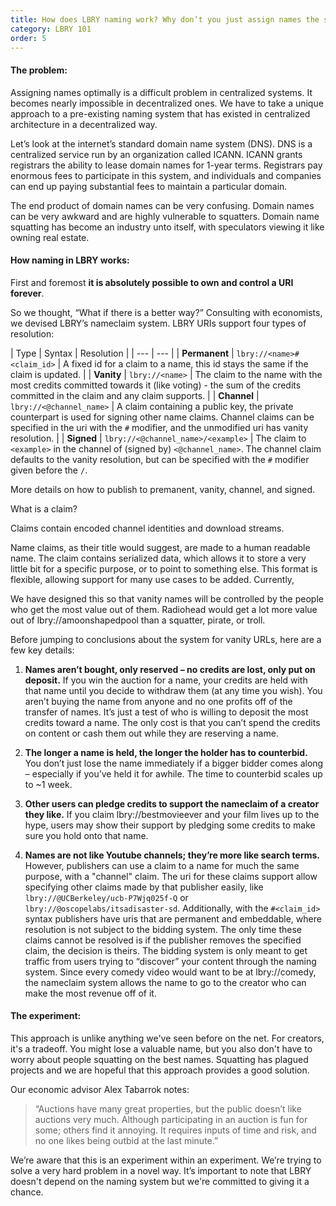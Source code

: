 ```yaml
---
title: How does LBRY naming work? Why don’t you just assign names the same way as internet domains?
category: LBRY 101
order: 5
---
```


#### The problem:

Assigning names optimally is a difficult problem in centralized systems. It becomes nearly impossible in decentralized ones. We have to take a unique approach to a pre-existing naming system that has existed in centralized architecture in a decentralized way.

Let’s look at the internet’s standard domain name system (DNS). DNS is a centralized service run by an organization called ICANN. ICANN grants registrars the ability to lease domain names for 1-year terms. Registrars pay enormous fees to participate in this system, and individuals and companies can end up paying substantial fees to maintain a particular domain.

The end product of domain names can be very confusing. Domain names can be very awkward and are highly vulnerable to squatters. Domain name squatting has become an industry unto itself, with speculators viewing it like owning real estate.

#### How naming in LBRY works:

First and foremost
**it is absolutely possible to own and control a URI forever**.

So we thought, “What if there is a better way?” Consulting with economists, we devised LBRY’s nameclaim system. LBRY URIs support four types of resolution:

| Type | Syntax | Resolution |
| --- | --- |
| **Permanent** | `lbry://<name>#<claim_id>` | A fixed id for a claim to a name, this id stays the same if the claim is updated. |
| **Vanity** | `lbry://<name>` | The claim to the name with the most credits committed towards it (like voting) - the sum of the credits committed in the claim and any claim supports. |
| **Channel** | `lbry://<@channel_name>` | A claim containing a public key, the private counterpart is used for signing other name claims. Channel claims can be specified in the uri with the `#` modifier, and the unmodified uri has vanity resolution. |
| **Signed** | `lbry://<@channel_name>/<example>` | The claim to `<example>` in the channel of (signed by) `<@channel_name>`. The channel claim defaults to the vanity resolution, but can be specified with the `#` modifier given before the `/`.

More details on how to publish to premanent, vanity, channel, and signed.

What is a claim?</br>

Claims contain encoded channel identities and download streams.

 Name claims, as their title would suggest, are made to a human readable name. The claim contains serialized data, which allows it to store a very little bit for a specific purpose, or to point to something else. This format is flexible, allowing support for many use cases to be added. Currently,

We have designed this so that vanity names will be controlled by the people who get the most value out of them. Radiohead would get a lot more value out of lbry://amoonshapedpool than a squatter, pirate, or troll.

Before jumping to conclusions about the system for vanity URLs, here are a few key details:

1. **Names aren’t bought, only reserved – no credits are lost, only put on deposit.** If you win the auction for a name, your credits are held with that name until you decide to withdraw them (at any time you wish). You aren’t buying the name from anyone and no one profits off of the transfer of names. It’s just a test of who is willing to deposit the most credits toward a name. The only cost is that you can’t spend the credits on content or cash them out while they are reserving a name.

2. **The longer a name is held, the longer the holder has to counterbid.** You don’t just lose the name immediately if a bigger bidder comes along – especially if you’ve held it for awhile. The time to counterbid scales up to ~1 week.

3. **Other users can pledge credits to support the nameclaim of a creator they like.** If you claim lbry://bestmovieever and your film lives up to the hype, users may show their support by pledging some credits to make sure you hold onto that name.

4. **Names are not like Youtube channels; they’re more like search terms.** However, publishers can use a claim to a name for much the same purpose, with a "channel" claim. The uri for these claims support allow specifying other claims made by that publisher easily, like `lbry://@UCBerkeley/ucb-P7Wjq025f-Q` or `lbry://@oscopelabs/itsadisaster-sd`. Additionally, with the `#<claim_id>` syntax publishers have uris that are permanent and embeddable, where resolution is not subject to the bidding system. The only time these claims cannot be resolved is if the publisher removes the specified claim, the decision is theirs. The bidding system is only meant to get traffic from users trying to “discover” your content through the naming system. Since every comedy video would want to be at lbry://comedy, the nameclaim system allows the name to go to the creator who can make the most revenue off of it.

#### The experiment:

This approach is unlike anything we've seen before on the net. For creators, it's a tradeoff. You might lose a valuable name, but you also don't have to worry about people squatting on the best names. Squatting has plagued projects and we are hopeful that this approach provides a good solution.

Our economic advisor Alex Tabarrok notes:

>“Auctions have many great properties, but the public doesn’t like auctions very much. Although participating in an auction is fun for some; others find it annoying. It requires inputs of time and risk, and no one likes being outbid at the last minute.”

We’re aware that this is an experiment within an experiment. We’re trying to solve a very hard problem in a novel way. It’s important to note that LBRY doesn't depend on the naming system but we're committed to giving it a chance.
